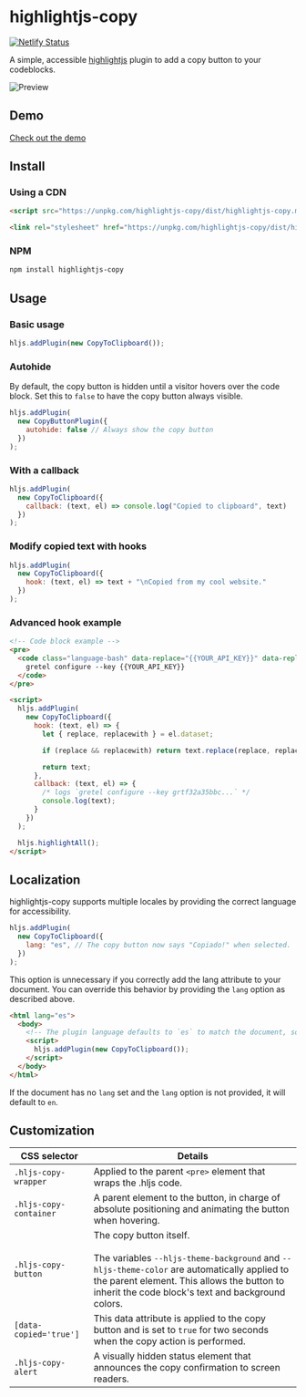 # highlightjs-copy

[![Netlify Status](https://api.netlify.com/api/v1/badges/6b2257bf-a914-4f05-8166-a678eaff9fe8/deploy-status)](https://app.netlify.com/sites/highlightjs-copy/deploys)

A simple, accessible [highlightjs](https://github.com/highlightjs/highlight.js) plugin to add a copy button to your codeblocks.

![Preview](https://repository-images.githubusercontent.com/376601151/45b9bc80-cc37-11eb-936c-c3a55741bf77)

## Demo

[Check out the demo](https://highlightjs-copy.netlify.app)

## Install

### Using a CDN

```html
<script src="https://unpkg.com/highlightjs-copy/dist/highlightjs-copy.min.js"></script>
```

```html
<link rel="stylesheet" href="https://unpkg.com/highlightjs-copy/dist/highlightjs-copy.min.css" />
```

### NPM

```bash
npm install highlightjs-copy
```

## Usage

### Basic usage

```javascript
hljs.addPlugin(new CopyToClipboard());
```

### Autohide

By default, the copy button is hidden until a visitor hovers over the code block. Set this to `false` to have the copy button always visible.

```javascript
hljs.addPlugin(
  new CopyButtonPlugin({
    autohide: false // Always show the copy button
  })
);
```

### With a callback

```javascript
hljs.addPlugin(
  new CopyToClipboard({
    callback: (text, el) => console.log("Copied to clipboard", text)
  })
);
```

### Modify copied text with hooks

```javascript
hljs.addPlugin(
  new CopyToClipboard({
    hook: (text, el) => text + "\nCopied from my cool website."
  })
);
```

### Advanced hook example

```html
<!-- Code block example -->
<pre>
  <code class="language-bash" data-replace="{{YOUR_API_KEY}}" data-replaceWith="grtf32a35bbc...">
    gretel configure --key {{YOUR_API_KEY}}
  </code>
</pre>

<script>
  hljs.addPlugin(
    new CopyToClipboard({
      hook: (text, el) => {
        let { replace, replacewith } = el.dataset;

        if (replace && replacewith) return text.replace(replace, replacewith);

        return text;
      },
      callback: (text, el) => {
        /* logs `gretel configure --key grtf32a35bbc...` */
        console.log(text);
      }
    })
  );

  hljs.highlightAll();
</script>
```

## Localization

highlightjs-copy supports multiple locales by providing the correct language for accessibility.

```js
hljs.addPlugin(
  new CopyToClipboard({
    lang: "es", // The copy button now says "Copiado!" when selected.
  })
);
```

This option is unnecessary if you correctly add the lang attribute to your document. You can override this behavior by providing the `lang` option as described above.

```html
<html lang="es">
  <body>
    <!-- The plugin language defaults to `es` to match the document, so manually setting it is unnecessary. -->
    <script>
      hljs.addPlugin(new CopyToClipboard());
    </script>
  </body>
</html>
```

If the document has no `lang` set and the `lang` option is not provided, it will default to `en`.

## Customization

| CSS selector           | Details                                                                                                                                                                                                                             |
| ---------------------- | ----------------------------------------------------------------------------------------------------------------------------------------------------------------------------------------------------------------------------------- |
| `.hljs-copy-wrapper`   | Applied to the parent `<pre>` element that wraps the .hljs code.                                                                                                                                                                    |
| `.hljs-copy-container` | A parent element to the button, in charge of absolute positioning and animating the button when hovering.                                                                                                                           |
| `.hljs-copy-button`    | The copy button itself.<br /><br />The variables `--hljs-theme-background` and `--hljs-theme-color` are automatically applied to the parent element. This allows the button to inherit the code block's text and background colors. |
| `[data-copied='true']` | This data attribute is applied to the copy button and is set to `true` for two seconds when the copy action is performed.                                                                                                           |
| `.hljs-copy-alert`     | A visually hidden status element that announces the copy confirmation to screen readers.                                                                                                                                            |
